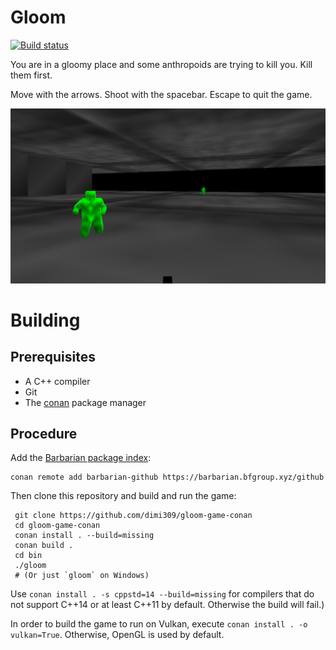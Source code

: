 Gloom
=====

[![Build status](https://ci.appveyor.com/api/projects/status/5wkolhu8qg87j992?svg=true)](https://ci.appveyor.com/project/dimi309/gloom-game-conan)

You are in a gloomy place and some anthropoids are trying to kill you.
Kill them first.

Move with the arrows. Shoot with the spacebar. Escape to quit the game.

![screenshot](screenshot.png)

# Building

## Prerequisites

- A C++ compiler
- Git
- The [conan](https://conan.io) package manager
	
## Procedure

Add the [Barbarian package index](https://barbarian.bfgroup.xyz):

	conan remote add barbarian-github https://barbarian.bfgroup.xyz/github
	 
Then clone this repository and build and run the game:

     git clone https://github.com/dimi309/gloom-game-conan
     cd gloom-game-conan
     conan install . --build=missing
     conan build .
     cd bin
     ./gloom
     # (Or just `gloom` on Windows)

Use `conan install . -s cppstd=14 --build=missing` for compilers that do not support C++14 or at least C++11 by default. Otherwise the build will fail.)
	
In order to build the game to run on Vulkan, execute `conan install . -o vulkan=True`. Otherwise, OpenGL is used by default.
